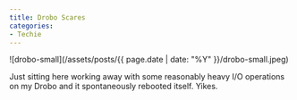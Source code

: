 ```yaml
---
title: Drobo Scares
categories:
- Techie
---
```


![drobo-small](/assets/posts/{{ page.date | date: "%Y" }}/drobo-small.jpeg)

Just sitting here working away with some reasonably heavy I/O operations on my Drobo and it spontaneously rebooted itself. Yikes.
